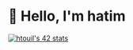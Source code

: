 

<!--
**htouil/htouil** is a ✨ _special_ ✨ repository because its `README.md` (this file) appears on your GitHub profile.

Here are some ideas to get you started:

- 🔭 I’m currently working on ...
- 🌱 I’m currently learning ...
- 👯 I’m looking to collaborate on ...
- 🤔 I’m looking for help with ...
- 💬 Ask me about ...
- 📫 How to reach me: ...
- 😄 Pronouns: ...
- ⚡ Fun fact: ...
-->
<h1>👋 Hello, I'm hatim</h1>

<a href="https://github.com/oakoudad/badge42"><img src="https://badge.mediaplus.ma/binary/htouil" alt="htouil's 42 stats" /></a>
